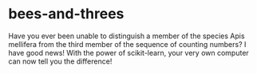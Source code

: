 # bees-and-threes
 
Have you ever been unable to distinguish a member of the species Apis mellifera from the third member of the sequence of counting numbers? I have good news! With the power of scikit-learn, your very own computer can now tell you the difference!
